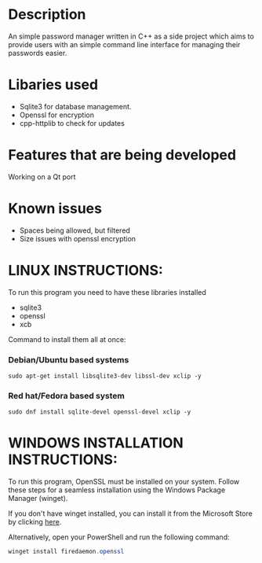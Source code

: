 # Description
An simple password manager written in C++ as a side project which aims to provide users with an simple command line interface for managing their passwords easier.

# Libaries used
- Sqlite3 for database management.
- Openssl for encryption
- cpp-httplib to check for updates

# Features that are being developed 
Working on a Qt port

# Known issues
- Spaces being allowed, but filtered
- Size issues with openssl encryption

# LINUX INSTRUCTIONS:
To run this program you need to have these libraries installed
- sqlite3
- openssl
- xcb
  
Command to install them all at once:
### Debian/Ubuntu based systems
`sudo apt-get install libsqlite3-dev libssl-dev xclip -y`
### Red hat/Fedora based system
`sudo dnf install sqlite-devel openssl-devel xclip -y`


# WINDOWS INSTALLATION INSTRUCTIONS:
To run this program, OpenSSL must be installed on your system. Follow these steps for a seamless installation using the Windows Package Manager (winget).

If you don't have winget installed, you can install it from the Microsoft Store by clicking [here](https://www.microsoft.com/store/productId/9NBLGGH4NNS1?ocid=pdpshare).

Alternatively, open your PowerShell and run the following command:

```powershell
winget install firedaemon.openssl
```
